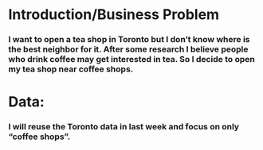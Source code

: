 
# Introduction/Business Problem

### I want to open a tea shop in Toronto but I don’t know where is the best neighbor for it. After some research I believe people who drink coffee may get interested in tea. So I decide to open my tea shop near coffee shops.

# Data:

### I will reuse the Toronto data in last week and focus on only “coffee shops”.
